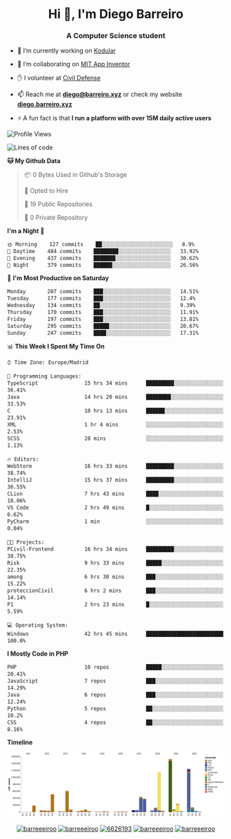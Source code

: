 <h1 align="center">Hi 👋, I'm Diego Barreiro</h1>
<h3 align="center">A Computer Science student</h3>

- 🔭 I’m currently working on [Kodular](https://www.kodular.io)

- 👯 I’m collaborating on [MIT App Inventor](https://github.com/mit-cml/appinventor-sources)

- ✋ I volunteer at [Civil Defense](https://proteccioncivil.sdc.gal)

- 📫 Reach me at **diego@barreiro.xyz** or check my website **[diego.barreiro.xyz](https://diego.barreiro.xyz)**

- ⚡ A fun fact is that **I run a platform with over 15M daily active users**

<!--START_SECTION:waka-->
![Profile Views](http://img.shields.io/badge/Profile%20Views-20-blue)

![Lines of code](https://img.shields.io/badge/From%20Hello%20World%20I%27ve%20Written-22.4%20million%20lines%20of%20code-blue)

**🐱 My Github Data** 

> 📦 0 Bytes Used in Github's Storage 
 > 
> 💼 Opted to Hire
 > 
> 📜 19 Public Repositories
 > 
> 🔑 0 Private Repository 
 > 
**I'm a Night 🦉** 

```text
🌞 Morning    127 commits    ██░░░░░░░░░░░░░░░░░░░░░░░   8.9% 
🌆 Daytime    484 commits    ████████░░░░░░░░░░░░░░░░░   33.92% 
🌃 Evening    437 commits    ███████░░░░░░░░░░░░░░░░░░   30.62% 
🌙 Night      379 commits    ██████░░░░░░░░░░░░░░░░░░░   26.56%

```
📅 **I'm Most Productive on Saturday** 

```text
Monday       207 commits    ███░░░░░░░░░░░░░░░░░░░░░░   14.51% 
Tuesday      177 commits    ███░░░░░░░░░░░░░░░░░░░░░░   12.4% 
Wednesday    134 commits    ██░░░░░░░░░░░░░░░░░░░░░░░   9.39% 
Thursday     170 commits    ███░░░░░░░░░░░░░░░░░░░░░░   11.91% 
Friday       197 commits    ███░░░░░░░░░░░░░░░░░░░░░░   13.81% 
Saturday     295 commits    █████░░░░░░░░░░░░░░░░░░░░   20.67% 
Sunday       247 commits    ████░░░░░░░░░░░░░░░░░░░░░   17.31%

```


📊 **This Week I Spent My Time On** 

```text
⌚︎ Time Zone: Europe/Madrid

💬 Programming Languages: 
TypeScript               15 hrs 34 mins      █████████░░░░░░░░░░░░░░░░   36.41% 
Java                     14 hrs 20 mins      ████████░░░░░░░░░░░░░░░░░   33.53% 
C                        10 hrs 13 mins      ██████░░░░░░░░░░░░░░░░░░░   23.91% 
XML                      1 hr 4 mins         ░░░░░░░░░░░░░░░░░░░░░░░░░   2.53% 
SCSS                     28 mins             ░░░░░░░░░░░░░░░░░░░░░░░░░   1.13%

🔥 Editors: 
WebStorm                 16 hrs 33 mins      █████████░░░░░░░░░░░░░░░░   38.74% 
IntelliJ                 15 hrs 37 mins      █████████░░░░░░░░░░░░░░░░   36.55% 
CLion                    7 hrs 43 mins       ████░░░░░░░░░░░░░░░░░░░░░   18.06% 
VS Code                  2 hrs 49 mins       █░░░░░░░░░░░░░░░░░░░░░░░░   6.62% 
PyCharm                  1 min               ░░░░░░░░░░░░░░░░░░░░░░░░░   0.04%

🐱‍💻 Projects: 
PCivil-Frontend          16 hrs 34 mins      █████████░░░░░░░░░░░░░░░░   38.75% 
Risk                     9 hrs 33 mins       █████░░░░░░░░░░░░░░░░░░░░   22.35% 
among                    6 hrs 30 mins       ███░░░░░░░░░░░░░░░░░░░░░░   15.22% 
proteccionCivil          6 hrs 2 mins        ███░░░░░░░░░░░░░░░░░░░░░░   14.14% 
P1                       2 hrs 23 mins       █░░░░░░░░░░░░░░░░░░░░░░░░   5.59%

💻 Operating System: 
Windows                  42 hrs 45 mins      █████████████████████████   100.0%

```

**I Mostly Code in PHP** 

```text
PHP                      10 repos            █████░░░░░░░░░░░░░░░░░░░░   20.41% 
JavaScript               7 repos             ███░░░░░░░░░░░░░░░░░░░░░░   14.29% 
Java                     6 repos             ███░░░░░░░░░░░░░░░░░░░░░░   12.24% 
Python                   5 repos             ██░░░░░░░░░░░░░░░░░░░░░░░   10.2% 
CSS                      4 repos             ██░░░░░░░░░░░░░░░░░░░░░░░   8.16%

```


**Timeline**

![Chart not found](https://github.com/barreeeiroo/barreeeiroo/blob/master/charts/bar_graph.png) 


<!--END_SECTION:waka-->

<p align="center">
<a href="https://twitter.com/barreeeiroo" target="blank"><img align="center" src="https://cdn.jsdelivr.net/npm/simple-icons@3.0.1/icons/twitter.svg" alt="barreeeiroo" height="20" width="20" /></a>
<a href="https://linkedin.com/in/barreeeiroo" target="blank"><img align="center" src="https://cdn.jsdelivr.net/npm/simple-icons@3.0.1/icons/linkedin.svg" alt="barreeeiroo" height="20" width="20" /></a>
<a href="https://stackoverflow.com/users/6626193" target="blank"><img align="center" src="https://cdn.jsdelivr.net/npm/simple-icons@3.0.1/icons/stackoverflow.svg" alt="6626193" height="20" width="20" /></a>
<a href="https://fb.com/barreeeiroo" target="blank"><img align="center" src="https://cdn.jsdelivr.net/npm/simple-icons@3.0.1/icons/facebook.svg" alt="barreeeiroo" height="20" width="20" /></a>
<a href="https://instagram.com/barreeeiroo" target="blank"><img align="center" src="https://cdn.jsdelivr.net/npm/simple-icons@3.0.1/icons/instagram.svg" alt="barreeeiroo" height="20" width="20" /></a>
</p>
